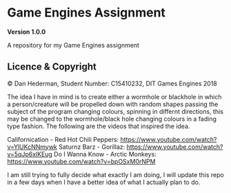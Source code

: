 # Game Engines Assignment

**Version 1.0.0**

A repository for my Game Engines assignment 

## Licence & Copyright

© Dan Hederman, Student Number: C15410232, DIT Games Engines 2018

The idea I have in mind is to create either a wormhole or blackhole in which a person/creature will be propelled down with random shapes passing the subject of the program changing colours, spinning in differnt directions, this may be changed to the wormhole/black hole changing colours in a fading type fashion. The following are the videos that inspired the idea.

Californication - Red Hot Chili Peppers: https://www.youtube.com/watch?v=YlUKcNNmywk
Saturnz Barz - Gorillaz: https://www.youtube.com/watch?v=5qJp6xlKEug
Do I Wanna Know - Arctic Monkeys: https://www.youtube.com/watch?v=bpOSxM0rNPM

I am still trying to fully decide what exactly I am doing, I will update this repo in a few days when I have a better idea of what I actually plan to do. 
